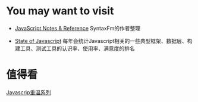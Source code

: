 # You may want to visit
* [JavaScript Notes & Reference](https://wesbos.com/javascript) SyntaxFm的作者整理

* [State of Javascript](https://stateofjs.com/) 每年会统计Javascript相关的一些典型框架、数据层、构建工具、测试工具的认识率、使用率、满意度的排名

# 值得看

[Javascrip重温系列](https://mp.weixin.qq.com/s?__biz=MjM5MDc4MzgxNA%3D%3D&chksm=b1c224ea86b5adfc10c3aa1841be3879b9360d671e98cc73391c2490246f1348857b9821d32c&idx=1&mid=2458453187&scene=21&sn=a69b4d7d991867a07a933f86e66b9f55#wechat_redirect)

